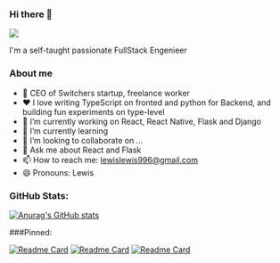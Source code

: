 ### Hi there 👋

![](https://drive.google.com/file/d/1YLx89TTRNUFTfCt5PCCv8KRrgCr0tyhF/view?usp=sharing)

 I'm a self-taught passionate FullStack Engenieer  
 
### About me

-   💼  CEO of Switchers startup, freelance worker
-   ❤️  I love writing TypeScript on fronted and python for Backend, and building fun experiments on type-level 
- 🔭 I’m currently working on React, React Native, Flask and Django
- 🌱 I’m currently learning 
- 👯 I’m looking to collaborate on ...
- 💬 Ask me about React and Flask
- 📫 How to reach me: lewislewis996@gmail.com
- 😄 Pronouns: Lewis 


 
### GitHub Stats:
[![Anurag's GitHub stats](https://github-readme-stats.vercel.app/api?username=LewisYan&count_private=true&show_icons=trushow_icons=true)](https://github.com/anuraghazra/github-readme-stats)


###Pinned:


[
![Readme Card](https://github-readme-stats.vercel.app/api/pin/?username=LewisYann&repo=marketing-App-Communication)](https://github.com/anuraghazra/github-readme-stats)
[
![Readme Card](https://github-readme-stats.vercel.app/api/pin/?username=LewisYann&repo=open-source-landing-page)](https://github.com/anuraghazra/github-readme-stats)
[![Readme Card](https://github-readme-stats.vercel.app/api/pin/?username=LewisYann&repo=Reatime-Chat-App-React-JS)](https://github.com/anuraghazra/github-readme-stats)
